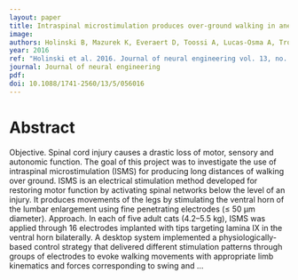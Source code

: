 ```yaml
---
layout: paper
title: Intraspinal microstimulation produces over-ground walking in anesthetized cats
image:
authors: Holinski B, Mazurek K, Everaert D, Toossi A, Lucas-Osma A, Troyk P, Etienne-Cummings R, Stein R, and Mushahwar V.
year: 2016
ref: "Holinski et al. 2016. Journal of neural engineering vol. 13, no. 5: 056016."
journal: Journal of neural engineering
pdf:
doi: 10.1088/1741-2560/13/5/056016
---
```


# Abstract
Objective. Spinal cord injury causes a drastic loss of motor, sensory and autonomic function. The goal of this project was to investigate the use of intraspinal microstimulation (ISMS) for producing long distances of walking over ground. ISMS is an electrical stimulation method developed for restoring motor function by activating spinal networks below the level of an injury. It produces movements of the legs by stimulating the ventral horn of the lumbar enlargement using fine penetrating electrodes (≤ 50 μm diameter). Approach. In each of five adult cats (4.2–5.5 kg), ISMS was applied through 16 electrodes implanted with tips targeting lamina IX in the ventral horn bilaterally. A desktop system implemented a physiologically-based control strategy that delivered different stimulation patterns through groups of electrodes to evoke walking movements with appropriate limb kinematics and forces corresponding to swing and …
